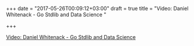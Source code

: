 +++
date = "2017-05-26T00:09:12+03:00"
draft = true
title = "Video: Daniel Whitenack - Go Stdlib and Data Science "

+++

<p><a href="https://golangnews.com/stories/2257-video-daniel-whitenack-go-stdlib-and-data-science-gopherconindia">Video: Daniel Whitenack - Go Stdlib and Data Science </a></p>